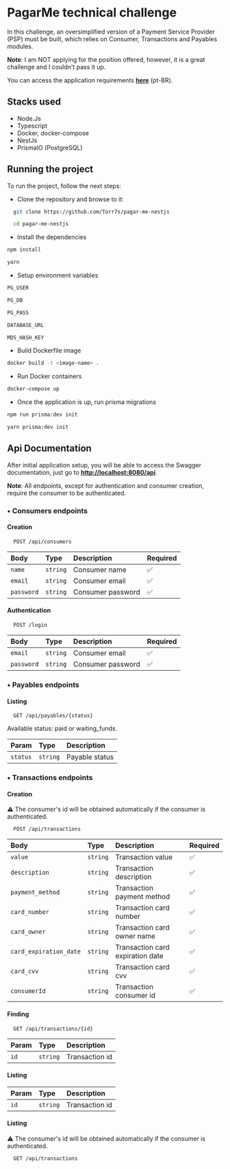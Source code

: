 
# PagarMe technical challenge

In this challenge, an oversimplified version of a Payment Service Provider (PSP) must be built, which relies on Consumer, Transactions and Payables modules.

**Note**: I am NOT applying for the position offered, however, it is a great challenge and I couldn't pass it up.

You can access the application requirements **[here](https://github.com/pagarme/vagas/blob/master/desafios/software-engineer-backend/README.md)** (pt-BR).
## Stacks used
- Node.Js
- Typescript
- Docker, docker-compose
- NestJs
- PrismaIO (PostgreSQL)


## Running the project

To run the project, follow the next steps:

- Clone the repository and browse to it:
```bash
  git clone https://github.com/Torr7s/pagar-me-nestjs

  cd pagar-me-nestjs
```

- Install the dependencies
```bash
npm install 

yarn
```

- Setup environment variables
```bash
PG_USER

PG_DB

PG_PASS

DATABASE_URL

MD5_HASH_KEY
```

- Build Dockerfile image
```bash
docker build -t <image-name> .
```

- Run Docker containers
```bash
docker-compose up
```

- Once the application is up, run prisma migrations
```bash
npm run prisma:dev init

yarn prisma:dev init
```
## Api Documentation

After initial application setup, you will be able to access the Swagger documentation, just go to **[http://localhost:8080/api](http://localhost:8008/api)**.

**Note**: All endpoints, except for authentication and consumer creation, require the consumer to be authenticated.

### • **Consumers endpoints**
#### **Creation**

```http
  POST /api/consumers
```

| **Body**   | **Type** | **Description**   | **Required** |
| :--------- | :------- | :---------------- | :----------- |
| `name`     | `string` | Consumer name     | ✅           |
| `email`    | `string` | Consumer email    | ✅           |
| `password` | `string` | Consumer password | ✅           |

#### **Authentication**

```http
  POST /login
```

| **Body**   | **Type** | **Description**   | **Required** |
| :--------- | :------- | :---------------- | :----------- |
| `email`    | `string` | Consumer email    | ✅           |
| `password` | `string` | Consumer password | ✅           |

### • **Payables endpoints**
#### **Listing**

```http
  GET /api/payables/{status}
```

Available status: paid or waiting_funds.

| Param    | Type     | Description    |
| :--------| :------- | :------------- |
| `status` | `string` | Payable status |

### • **Transactions endpoints**
#### **Creation**

⚠️ The consumer's id will be obtained automatically if the consumer is authenticated.

```http
  POST /api/transactions
```

| **Body**               | **Type** | **Description**                  | **Required** | 
| :----------            | :------- | :------------------------------- | :----------- |
| `value`                | `string` | Transaction value                | ✅           |
| `description`          | `string` | Transaction description          | ✅           |  
| `payment_method`       | `string` | Transaction payment method       | ✅           |
| `card_number`          | `string` | Transaction card number          | ✅           |
| `card_owner`           | `string` | Transaction card owner name      | ✅           |
| `card_expiration_date` | `string` | Transaction card expiration date | ✅           |
| `card_cvv`             | `string` | Transaction card cvv             | ✅           |
| `consumerId`           | `string` | Transaction consumer id          | ✅           |

#### **Finding**

```http
  GET /api/transactions/{id}
```

| **Param** | **Type** | **Description** |
| :-------- | :------- | :-------------- | 
| `id`      | `string` | Transaction id  |

#### **Listing**

| **Param** | **Type** | **Description** |
| :-------- | :------- | :-------------- | 
| `id`      | `string` | Transaction id  |

#### **Listing**

⚠️ The consumer's id will be obtained automatically if the consumer is authenticated.

```http
  GET /api/transactions
```
